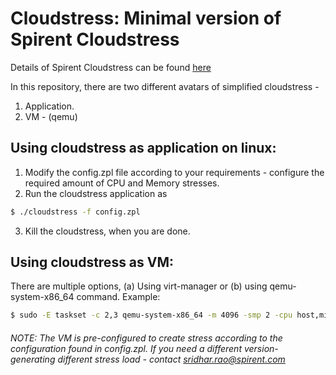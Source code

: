 # Cloudstress: Minimal version of Spirent Cloudstress
Details of Spirent Cloudstress can be found [here](https://www.spirent.com/Products/Temeva/CloudStress)

In this repository, there are two different avatars of simplified cloudstress -
1. Application.
2. VM - (qemu)

## Using cloudstress as application on linux:
1. Modify the config.zpl file according to your requirements - configure the required amount of CPU and Memory stresses.
2. Run the cloudstress application as
```sh
$ ./cloudstress -f config.zpl
```
3. Kill the cloudstress, when you are done.

## Using cloudstress as VM:
There are multiple options, (a) Using virt-manager or (b) using qemu-system-x86_64 command. Example:
```sh
$ sudo -E taskset -c 2,3 qemu-system-x86_64 -m 4096 -smp 2 -cpu host,migratable=off -drive if=scsi,file=cloudstress.qemu -boot c --enable-kvm -monitor unix:/tmp/vm0monitor,server,nowait -nographic -vnc :4 -name NN0 -snapshot -net none -no-reboot -drive if=scsi,format=raw,file=fat:rw:/tmp/qemu0_share,snapshot=off
```
###### NOTE: The VM is pre-configured to create stress according to the configuration found in config.zpl. If you need a different version- generating different stress load - contact sridhar.rao@spirent.com


